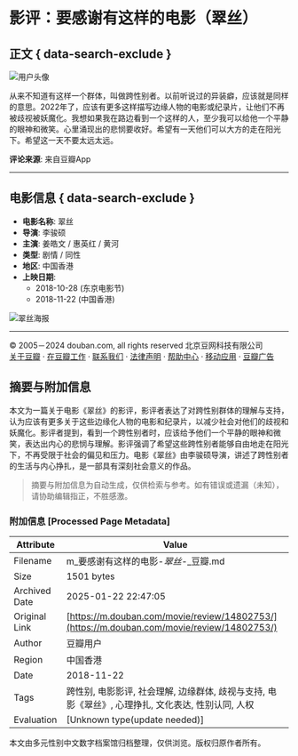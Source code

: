 # 影评：要感谢有这样的电影（翠丝）

## 正文 { data-search-exclude }


![用户头像](https://img2.doubanio.com/icon/u175604111-1.jpg)

从来不知道有这样一个群体，叫做跨性别者。以前听说过的异装癖，应该就是同样的意思。2022年了，应该有更多这样描写边缘人物的电影或纪录片，让他们不再被歧视被妖魔化。我想如果我在路边看到一个这样的人，至少我可以给他一个平静的眼神和微笑。心里涌现出的悲悯要收好。希望有一天他们可以大方的走在阳光下。希望这一天不要太远太远。

**评论来源**: 来自豆瓣App

---

## 电影信息 { data-search-exclude }

- **电影名称**: 翠丝
- **导演**: 李骏硕
- **主演**: 姜皓文 / 惠英红 / 黄河
- **类型**: 剧情 / 同性
- **地区**: 中国香港
- **上映日期**:
  - 2018-10-28 (东京电影节)
  - 2018-11-22 (中国香港)

![翠丝海报](https://img9.doubanio.com/view/photo/s_ratio_poster/public/p2540428736.webp)

---

© 2005－2024 douban.com, all rights reserved 北京豆网科技有限公司  
[关于豆瓣](https://www.douban.com/about) · [在豆瓣工作](https://www.douban.com/jobs) · [联系我们](https://www.douban.com/about?topic=contactus) · [法律声明](https://www.douban.com/about/legal) · [帮助中心](https://help.douban.com/?app=movie) · [移动应用](https://www.douban.com/doubanapp/) · [豆瓣广告](https://www.douban.com/partner/)
<!-- tcd_original_link https://m.douban.com/movie/review/14802753/ -->


## 摘要与附加信息

<!-- tcd_abstract -->
本文为一篇关于电影《翠丝》的影评，影评者表达了对跨性别群体的理解与支持，认为应该有更多关于这些边缘化人物的电影和纪录片，以减少社会对他们的歧视和妖魔化。影评者提到，看到一个跨性别者时，应该给予他们一个平静的眼神和微笑，表达出内心的悲悯与理解。影评强调了希望这些跨性别者能够自由地走在阳光下，不再受限于社会的偏见和压力。电影《翠丝》由李骏硕导演，讲述了跨性别者的生活与内心挣扎，是一部具有深刻社会意义的作品。
<!-- tcd_abstract_end -->

> 摘要与附加信息为自动生成，仅供检索与参考。如有错误或遗漏（未知），请协助编辑指正，不胜感激。

### 附加信息 [Processed Page Metadata]

| Attribute       | Value                                  |
|-----------------|----------------------------------------|
| Filename        | m_要感谢有这样的电影-_翠丝_-_豆瓣.md                             |
| Size            | 1501 bytes                           |
| Archived Date   | 2025-01-22 22:47:05                             |
| Original Link   | [https://m.douban.com/movie/review/14802753/](https://m.douban.com/movie/review/14802753/)                       |
| Author          | 豆瓣用户                               |
| Region          | 中国香港                               |
| Date            | 2018-11-22                                 |
| Tags            | 跨性别, 电影影评, 社会理解, 边缘群体, 歧视与支持, 电影《翠丝》, 心理挣扎, 文化表达, 性别认同, 人权                                 |
| Evaluation            | [Unknown type(update needed)]                                 |
<!-- tcd_table_end -->

本文由多元性别中文数字档案馆归档整理，仅供浏览。版权归原作者所有。
